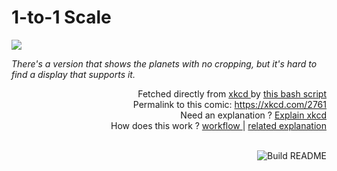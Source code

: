 # <b>1-to-1 Scale</b>

[![](https://imgs.xkcd.com/comics/1_to_1_scale.png)](https://xkcd.com/2761)

<i>There&#39;s a version that shows the planets with no cropping, but it&#39;s hard to find a display that supports it.</i>

<div align="right">
  Fetched directly from
  <a href="https://xkcd.com">
    xkcd
  </a>
  by
  <a href="https://github.com/Vanille-N/Vanille-N/blob/master/fetch">
    this bash script
  </a>
</div>
<div align="right">
  Permalink to this comic:
  <a href="https://xkcd.com/2761">
    https://xkcd.com/2761
  </a>
</div>
<div align="right">
  Need an explanation ?
  <a href="https://www.explainxkcd.com/wiki/index.php/2761">
    Explain xkcd
  </a>
</div>
<div align="right">
  How does this work ?
  <a href="https://github.com/Vanille-N/Vanille-N/blob/master/.github/workflows/build.yml">
    workflow
  </a>
  |
  <a href="https://simonwillison.net/2020/Jul/10/self-updating-profile-readme/">
    related explanation
  </a>
</div><br>

<a href="https://github.com/Vanille-N/Vanille-N/actions"><img src="https://github.com/Vanille-N/Vanille-N/workflows/Build%20README/badge.svg" align="right" alt="Build README"></a>

